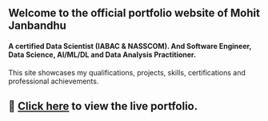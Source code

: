 ## Welcome to the official portfolio website of Mohit Janbandhu
#### A certified Data Scientist (IABAC & NASSCOM). And Software Engineer, Data Science, AI/ML/DL and Data Analysis Practitioner.
This site showcases my qualifications, projects, skills, certifications and professional achievements.

 
## 🔗 [Click here](https://mjanbandhu.github.io/MohitJanbandhu/) to view the live portfolio.